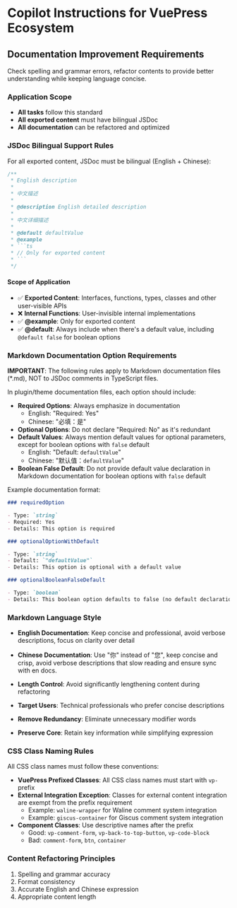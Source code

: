 # Copilot Instructions for VuePress Ecosystem

## Documentation Improvement Requirements

Check spelling and grammar errors, refactor contents to provide better understanding while keeping language concise.

### Application Scope

- **All tasks** follow this standard
- **All exported content** must have bilingual JSDoc
- **All documentation** can be refactored and optimized

### JSDoc Bilingual Support Rules

For all exported content, JSDoc must be bilingual (English + Chinese):

````typescript
/**
 * English description
 *
 * 中文描述
 *
 * @description English detailed description
 *
 * 中文详细描述
 *
 * @default defaultValue
 * @example
 * ```ts
 * // Only for exported content
 * ```
 */
````

#### Scope of Application

- ✅ **Exported Content**: Interfaces, functions, types, classes and other user-visible APIs
- ❌ **Internal Functions**: User-invisible internal implementations
- ✅ **@example**: Only for exported content
- ✅ **@default**: Always include when there's a default value, including `@default false` for boolean options

### Markdown Documentation Option Requirements

**IMPORTANT**: The following rules apply to Markdown documentation files (\*.md), NOT to JSDoc comments in TypeScript files.

In plugin/theme documentation files, each option should include:

- **Required Options**: Always emphasize in documentation
  - English: "Required: Yes"
  - Chinese: "必填：是"
- **Optional Options**: Do not declare "Required: No" as it's redundant
- **Default Values**: Always mention default values for optional parameters, except for boolean options with `false` default
  - English: "Default: `defaultValue`"
  - Chinese: "默认值：`defaultValue`"
- **Boolean False Default**: Do not provide default value declaration in Markdown documentation for boolean options with `false` default

Example documentation format:

```markdown
### requiredOption

- Type: `string`
- Required: Yes
- Details: This option is required

### optionalOptionWithDefault

- Type: `string`
- Default: `"defaultValue"`
- Details: This option is optional with a default value

### optionalBooleanFalseDefault

- Type: `boolean`
- Details: This boolean option defaults to false (no default declaration needed)
```

### Markdown Language Style

- **English Documentation**: Keep concise and professional, avoid verbose descriptions, focus on clarity over detail
- **Chinese Documentation**: Use "你" instead of "您", keep concise and crisp, avoid verbose descriptions that slow reading and ensure sync with en docs.

- **Length Control**: Avoid significantly lengthening content during refactoring
- **Target Users**: Technical professionals who prefer concise descriptions
- **Remove Redundancy**: Eliminate unnecessary modifier words
- **Preserve Core**: Retain key information while simplifying expression

### CSS Class Naming Rules

All CSS class names must follow these conventions:

- **VuePress Prefixed Classes**: All CSS class names must start with `vp-` prefix
- **External Integration Exception**: Classes for external content integration are exempt from the prefix requirement
  - Example: `waline-wrapper` for Waline comment system integration
  - Example: `giscus-container` for Giscus comment system integration
- **Component Classes**: Use descriptive names after the prefix
  - Good: `vp-comment-form`, `vp-back-to-top-button`, `vp-code-block`
  - Bad: `comment-form`, `btn`, `container`

### Content Refactoring Principles

1. Spelling and grammar accuracy
2. Format consistency
3. Accurate English and Chinese expression
4. Appropriate content length
